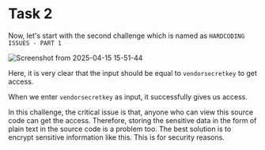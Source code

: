 # Task 2

Now, let's start with the second challenge which is named as `HARDCODING ISSUES - PART 1`

![Screenshot from 2025-04-15 15-51-44](https://github.com/user-attachments/assets/9472f5e0-4d25-42ed-90a0-42fa90fbea24)

Here, it is very clear that the input should be equal to `vendorsecretkey` to get access.

When we enter `vendorsecretkey` as input, it successfully gives us access.

In this challenge, the critical issue is that, anyone who can view this source code can get the access. Therefore, storing the sensitive data in the form of plain text in the source code is a problem too. The best solution is to encrypt sensitive information like this. This is for security reasons.


